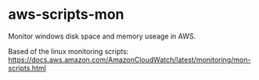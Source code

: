 # aws-scripts-mon

Monitor windows disk space and memory useage in AWS.

Based of the linux monitoring scripts:
https://docs.aws.amazon.com/AmazonCloudWatch/latest/monitoring/mon-scripts.html
